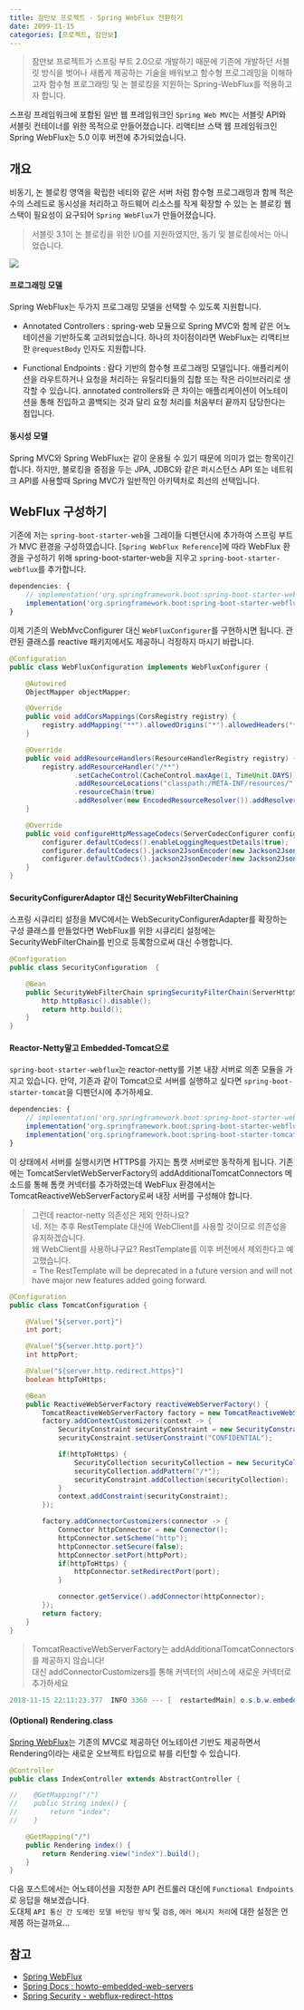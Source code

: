 ```yaml
---
title: 잠만보 프로젝트 - Spring WebFlux 전환하기
date: 2099-11-15
categories: [프로젝트, 잠만보]
---
```


> 잠만보 프로젝트가 스프링 부트 2.0으로 개발하기 때문에 기존에 개발하던 서블릿 방식을 벗어나 새롭게 제공하는 기술을 배워보고 함수형 프로그래밍을 이해하고자 함수형 프로그래밍 및 논 블로킹을 지원하는 Spring-WebFlux를 적용하고자 합니다.  

스프링 프레임워크에 포함된 일반 웹 프레임워크인 `Spring Web MVC`는 서블릿 API와 서블릿 컨테이너를 위한 목적으로 만들어졌습니다. 리액티브 스택 웹 프레임워크인 Spring WebFlux는 5.0 이후 버전에 추가되었습니다.  

## 개요  
비동기, 논 블로킹 영역을 확립한 네티와 같은 서버 처럼 함수형 프로그래밍과 함께 적은 수의 스레드로 동시성을 처리하고 하드웨어 리소스를 작게 확장할 수 있는 논 블로킹 웹 스택이 필요성이 요구되어 `Spring WebFlux`가 만들어졌습니다.  

> 서블릿 3.1이 논 블로킹을 위한 I/O를 지원하였지만, 동기 및 블로킹에서는 아니었습니다.  

![](https://spring.io/img/homepage/diagram-boot-reactor.svg)  

#### 프로그래밍 모델  
Spring WebFlux는 두가지 프로그래밍 모델을 선택할 수 있도록 지원합니다.  

- Annotated Controllers : spring-web 모듈으로 Spring MVC와 함께 같은 어노테이션을 기반하도록 고려되었습니다. 하나의 차이점이라면 WebFlux는 리액티브한 `@requestBody` 인자도 지원합니다.  

- Functional Endpoints : 람다 기반의 함수형 프로그래밍 모델입니다. 애플리케이션을 라우트하거나 요청을 처리하는 유틸리티들의 집합 또는 작은 라이브러리로 생각할 수 있습니다. annotated controllers와 큰 차이는 애플리케이션이 어노테이션을 통해 진입하고 콜백되는 것과 달리 요청 처리를 처음부터 끝까지 담당한다는 점입니다.  

#### 동시성 모델  
Spring MVC와 Spring WebFlux는 같이 운용될 수 있기 때문에 의미가 없는 항목이긴 합니다. 하지만, 블로킹을 중점을 두는 JPA, JDBC와 같은 퍼시스턴스 API 또는 네트워크 API를 사용할때 Spring MVC가 일반적인 아키텍처로 최선의 선택입니다.

## WebFlux 구성하기  
기존에 저는 `spring-boot-starter-web`을 그레이들 디펜던시에 추가하여 스프링 부트가 MVC 환경을 구성하였습니다. [`Spring WebFlux Reference`]에 따라 WebFlux 환경을 구성하기 위해 spring-boot-starter-web을 지우고 `spring-boot-starter-webflux`를 추가합니다.  

```js
dependencies: {
    // implementation('org.springframework.boot:spring-boot-starter-web')
    implementation('org.springframework.boot:spring-boot-starter-webflux')
}
```

이제 기존의 WebMvcConfigurer 대신 `WebFluxConfigurer`를 구현하시면 됩니다. 관련된 클래스를 reactive 패키지에서도 제공하니 걱정하지 마시기 바랍니다.  

```java  
@Configuration
public class WebFluxConfiguration implements WebFluxConfigurer {

    @Autowired
    ObjectMapper objectMapper;

    @Override
    public void addCorsMappings(CorsRegistry registry) {
        registry.addMapping("**").allowedOrigins("*").allowedHeaders("*").allowedMethods("*");
    }

    @Override
    public void addResourceHandlers(ResourceHandlerRegistry registry) {
        registry.addResourceHandler("/**")
                .setCacheControl(CacheControl.maxAge(1, TimeUnit.DAYS))
                .addResourceLocations("classpath:/META-INF/resources/", "classpath:/resources/", "classpath:/static/")
                .resourceChain(true)
                .addResolver(new EncodedResourceResolver()).addResolver(new PathResourceResolver());
    }

    @Override
    public void configureHttpMessageCodecs(ServerCodecConfigurer configurer) {
        configurer.defaultCodecs().enableLoggingRequestDetails(true);
        configurer.defaultCodecs().jackson2JsonEncoder(new Jackson2JsonEncoder(objectMapper));
        configurer.defaultCodecs().jackson2JsonDecoder(new Jackson2JsonDecoder(objectMapper));
    }
}
```

#### SecurityConfigurerAdaptor 대신 SecurityWebFilterChaining  
스프링 시큐리티 설정을 MVC에서는 WebSecurityConfigurerAdapter를 확장하는 구성 클래스를 만들었다면 WebFlux를 위한 시큐리티 설정에는 SecurityWebFilterChain를 빈으로 등록함으로써 대신 수행합니다.  

```java  
@Configuration
public class SecurityConfiguration  {

    @Bean
    public SecurityWebFilterChain springSecurityFilterChain(ServerHttpSecurity http) {
        http.httpBasic().disable();
        return http.build();
    }
}
```

#### Reactor-Netty말고 Embedded-Tomcat으로  
`spring-boot-starter-webflux`는 reactor-netty를 기본 내장 서버로 의존 모듈을 가지고 있습니다. 만약, 기존과 같이 Tomcat으로 서버를 실행하고 싶다면 `spring-boot-starter-tomcat`을 디펜던시에 추가하세요.  

```js  
dependencies: {
    // implementation('org.springframework.boot:spring-boot-starter-web')
    implementation('org.springframework.boot:spring-boot-starter-webflux')
    implementation('org.springframework.boot:spring-boot-starter-tomcat')
}
```

이 상태에서 서버를 실행시키면 HTTPS를 가지는 톰캣 서버로만 동작하게 됩니다. 기존에는 TomcatServletWebServerFactory의 addAdditionalTomcatConnectors 메소드를 통해 톰캣 커넥터를 추가하였는데 WebFlux 환경에서는 TomcatReactiveWebServerFactory로써 내장 서버를 구성해야 합니다.  

> 그런데 reactor-netty 의존성은 제외 안하나요?  
> 네. 저는 추후 RestTemplate 대신에 WebClient를 사용할 것이므로 의존성을 유지하겠습니다.  
> 왜 WebClient를 사용하냐구요? RestTemplate를 이후 버전에서 제외한다고 예고했습니다.  
> = The RestTemplate will be deprecated in a future version and will not have major new features added going forward.

```java  
@Configuration
public class TomcatConfiguration {

    @Value("${server.port}")
    int port;

    @Value("${server.http.port}")
    int httpPort;

    @Value("${server.http.redirect.https}")
    boolean httpToHttps;

    @Bean
    public ReactiveWebServerFactory reactiveWebServerFactory() {
        TomcatReactiveWebServerFactory factory = new TomcatReactiveWebServerFactory();
        factory.addContextCustomizers(context -> {
            SecurityConstraint securityConstraint = new SecurityConstraint();
            securityConstraint.setUserConstraint("CONFIDENTIAL");

            if(httpToHttps) {
                SecurityCollection securityCollection = new SecurityCollection();
                securityCollection.addPattern("/*");
                securityConstraint.addCollection(securityCollection);
            }
            context.addConstraint(securityConstraint);
        });

        factory.addConnectorCustomizers(connector -> {
            Connector httpConnector = new Connector();
            httpConnector.setScheme("http");
            httpConnector.setSecure(false);
            httpConnector.setPort(httpPort);
            if(httpToHttps) {
                httpConnector.setRedirectPort(port);
            }

            connector.getService().addConnector(httpConnector);
        });
        return factory;
    }
}
```

> TomcatReactiveWebServerFactory는 addAdditionalTomcatConnectors를 제공하지 않습니다!  
> 대신 addConnectorCustomizers를 통해 커넥터의 서비스에 새로운 커넥터로 추가하세요  

```java  
2018-11-15 22:11:23.377  INFO 3360 --- [  restartedMain] o.s.b.w.embedded.tomcat.TomcatWebServer  : Tomcat started on port(s): 9443 (https) 9000 (http) with context path ''
```

#### (Optional) Rendering.class  
[Spring WebFlux](https://docs.spring.io/spring/docs/current/spring-framework-reference/web-reactive.html#webflux-resulthandling)는 기존의 MVC로 제공하던 어노테이션 기반도 제공하면서 Rendering이라는 새로운 오브젝트 타입으로 뷰를 리턴할 수 있습니다.

```java  
@Controller
public class IndexController extends AbstractController {

//    @GetMapping("/")
//    public String index() {
//        return "index";
//    }

    @GetMapping("/")
    public Rendering index() {
        return Rendering.view("index").build();
    }
}
```

다음 포스트에서는 어노테이션을 지정한 API 컨트롤러 대신에 `Functional Endpoints`로 응답을 해보겠습니다.  
도대체 `API 통신 간 도메인 모델 바인딩 방식` 및 `검증`, `에러 메시지 처리`에 대한 설정은 언제쯤 하는걸까요...

## 참고  
- [Spring WebFlux](https://docs.spring.io/spring/docs/current/spring-framework-reference/web-reactive.html#webflux)  
- [Spring Docs : howto-embedded-web-servers](https://docs.spring.io/spring-boot/docs/current/reference/html/howto-embedded-web-servers.html#howto-configure-webserver)  
- [Spring Security - webflux-redirect-https](https://docs.spring.io/spring-security/site/docs/current/reference/html5/#webflux-redirect-https)  
